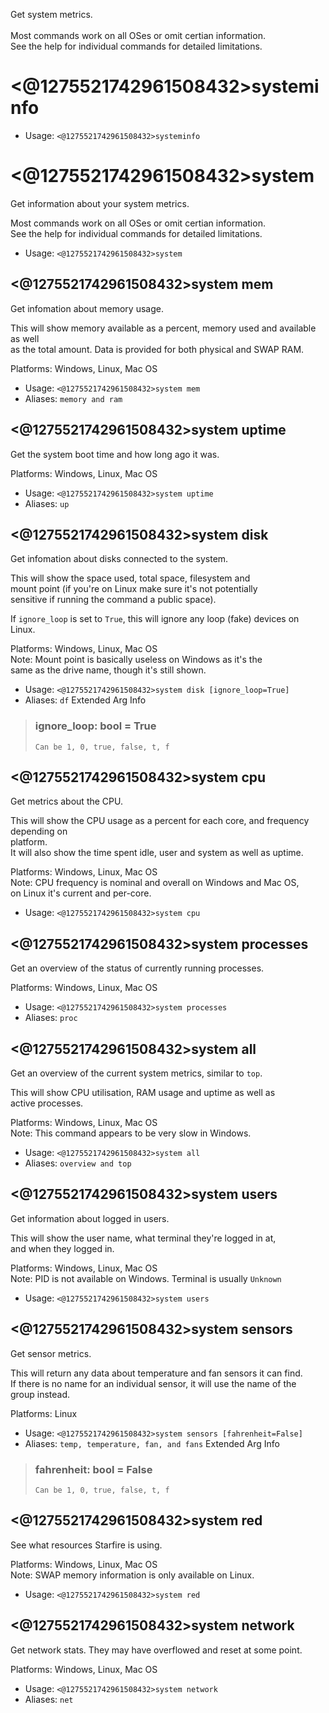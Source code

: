 Get system metrics.<br/><br/>Most commands work on all OSes or omit certian information.<br/>See the help for individual commands for detailed limitations.

# <@1275521742961508432>systeminfo

 - Usage: `<@1275521742961508432>systeminfo`
# <@1275521742961508432>system
Get information about your system metrics.<br/>

Most commands work on all OSes or omit certian information.<br/>
See the help for individual commands for detailed limitations.<br/>
 - Usage: `<@1275521742961508432>system`
## <@1275521742961508432>system mem
Get infomation about memory usage.<br/>

This will show memory available as a percent, memory used and available as well<br/>
as the total amount. Data is provided for both physical and SWAP RAM.<br/>

Platforms: Windows, Linux, Mac OS<br/>
 - Usage: `<@1275521742961508432>system mem`
 - Aliases: `memory and ram`
## <@1275521742961508432>system uptime
Get the system boot time and how long ago it was.<br/>

Platforms: Windows, Linux, Mac OS<br/>
 - Usage: `<@1275521742961508432>system uptime`
 - Aliases: `up`
## <@1275521742961508432>system disk
Get infomation about disks connected to the system.<br/>

This will show the space used, total space, filesystem and<br/>
mount point (if you're on Linux make sure it's not potentially<br/>
sensitive if running the command a public space).<br/>

If `ignore_loop` is set to `True`, this will ignore any loop (fake) devices on Linux.<br/>

Platforms: Windows, Linux, Mac OS<br/>
Note: Mount point is basically useless on Windows as it's the<br/>
same as the drive name, though it's still shown.<br/>
 - Usage: `<@1275521742961508432>system disk [ignore_loop=True]`
 - Aliases: `df`
Extended Arg Info
> ### ignore_loop: bool = True
> ```
> Can be 1, 0, true, false, t, f
> ```
## <@1275521742961508432>system cpu
Get metrics about the CPU.<br/>

This will show the CPU usage as a percent for each core, and frequency depending on<br/>
platform.<br/>
It will also show the time spent idle, user and system as well as uptime.<br/>

Platforms: Windows, Linux, Mac OS<br/>
Note: CPU frequency is nominal and overall on Windows and Mac OS,<br/>
on Linux it's current and per-core.<br/>
 - Usage: `<@1275521742961508432>system cpu`
## <@1275521742961508432>system processes
Get an overview of the status of currently running processes.<br/>

Platforms: Windows, Linux, Mac OS<br/>
 - Usage: `<@1275521742961508432>system processes`
 - Aliases: `proc`
## <@1275521742961508432>system all
Get an overview of the current system metrics, similar to `top`.<br/>

This will show CPU utilisation, RAM usage and uptime as well as<br/>
active processes.<br/>

Platforms: Windows, Linux, Mac OS<br/>
Note: This command appears to be very slow in Windows.<br/>
 - Usage: `<@1275521742961508432>system all`
 - Aliases: `overview and top`
## <@1275521742961508432>system users
Get information about logged in users.<br/>

This will show the user name, what terminal they're logged in at,<br/>
and when they logged in.<br/>

Platforms: Windows, Linux, Mac OS<br/>
Note: PID is not available on Windows. Terminal is usually `Unknown`<br/>
 - Usage: `<@1275521742961508432>system users`
## <@1275521742961508432>system sensors
Get sensor metrics.<br/>

This will return any data about temperature and fan sensors it can find.<br/>
If there is no name for an individual sensor, it will use the name of the<br/>
group instead.<br/>

Platforms: Linux<br/>
 - Usage: `<@1275521742961508432>system sensors [fahrenheit=False]`
 - Aliases: `temp, temperature, fan, and fans`
Extended Arg Info
> ### fahrenheit: bool = False
> ```
> Can be 1, 0, true, false, t, f
> ```
## <@1275521742961508432>system red
See what resources Starfire is using.<br/>

Platforms: Windows, Linux, Mac OS<br/>
Note: SWAP memory information is only available on Linux.<br/>
 - Usage: `<@1275521742961508432>system red`
## <@1275521742961508432>system network
Get network stats. They may have overflowed and reset at some point.<br/>

Platforms: Windows, Linux, Mac OS<br/>
 - Usage: `<@1275521742961508432>system network`
 - Aliases: `net`
